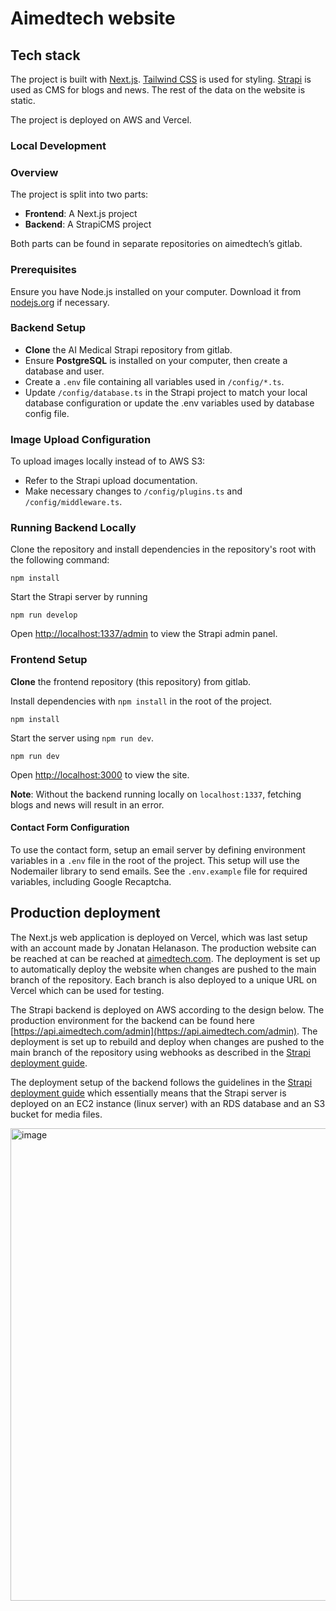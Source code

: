 # Aimedtech website

## Tech stack

The project is built with [Next.js](https://nextjs.org/).
[Tailwind CSS](https://tailwindcss.com/) is used for styling.
[Strapi](https://strapi.io/) is used as CMS for blogs and news. The rest of the data on the website is static.

The project is deployed on AWS and Vercel.

### Local Development

### Overview

The project is split into two parts:

- **Frontend**: A Next.js project
- **Backend**: A StrapiCMS project

Both parts can be found in separate repositories on aimedtech’s gitlab. 

### Prerequisites

Ensure you have Node.js installed on your computer. Download it from [nodejs.org](https://nodejs.org) if necessary.

### Backend Setup

- **Clone** the AI Medical Strapi repository from gitlab.
- Ensure **PostgreSQL** is installed on your computer, then create a database and user.
- Create a `.env` file containing all variables used in `/config/*.ts`.
- Update `/config/database.ts` in the Strapi project to match your local database configuration or update the .env variables used by database config file.

### Image Upload Configuration

To upload images locally instead of to AWS S3:

- Refer to the Strapi upload documentation.
- Make necessary changes to `/config/plugins.ts` and `/config/middleware.ts`.

### Running Backend Locally

Clone the repository and install dependencies in the repository's root with the following command:

```
npm install
```

Start the Strapi server by running

```
npm run develop
```

Open [http://localhost:1337/admin](http://localhost:1337/admin) to view the Strapi admin panel.

### Frontend Setup

**Clone** the frontend repository (this repository) from gitlab.

Install dependencies with `npm install` in the root of the project.

```
npm install
```

Start the server using `npm run dev`.

```
npm run dev
```

Open [http://localhost:3000](http://localhost:3000) to view the site.

**Note**: Without the backend running locally on `localhost:1337`, fetching blogs and news will result in an error.

#### Contact Form Configuration

To use the contact form, setup an email server by defining environment variables in a `.env` file in the root of the project. This setup will use the Nodemailer library to send emails. See the `.env.example` file for required variables, including Google Recaptcha.

## Production deployment

The Next.js web application is deployed on Vercel, which was last setup with an account made by Jonatan Helanason. The production website can be reached at can be reached at [aimedtech.com](https://aimedtech.com). The deployment is set up to automatically deploy the website when changes are pushed to the main branch of the repository. Each branch is also deployed to a unique URL on Vercel which can be used for testing.

The Strapi backend is deployed on AWS according to the design below. The production environment for the backend can be found here [https://api.aimedtech.com/admin](https://api.aimedtech.com/admin). The deployment is set up to rebuild and deploy when changes are pushed to the main branch of the repository using webhooks as described in the [Strapi deployment guide](https://docs.strapi.io/dev-docs/deployment/amazon-aws).

The deployment setup of the backend follows the guidelines in the [Strapi deployment guide](https://docs.strapi.io/dev-docs/deployment/amazon-aws) which essentially means that the Strapi server is deployed on an EC2 instance (linux server) with an RDS database and an S3 bucket for media files.

<img width="756" alt="image" src="https://i.ibb.co/6H4BvjH/266033419-fa660aae-1b59-4a5d-923b-27e1a1c6b7c6.png">

